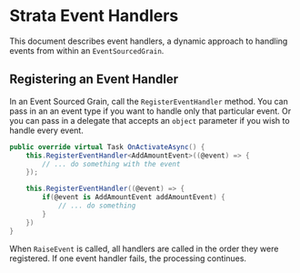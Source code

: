 # Strata Event Handlers

This document describes event handlers, a dynamic approach to handling events from within an `EventSourcedGrain`.

## Registering an Event Handler

In an Event Sourced Grain, call the `RegisterEventHandler` method. You can pass in an an event type if you want to handle only that particular event. Or you can pass in a delegate that accepts an `object` parameter if you wish to handle every event.

```csharp
public override virtual Task OnActivateAsync() {
    this.RegisterEventHandler<AddAmountEvent>((@event) => {
        // ... do something with the event
    });

    this.RegisterEventHandler((@event) => {
        if(@event is AddAmountEvent addAmountEvent) {
            // ... do something
        }
    })
}
```

When `RaiseEvent` is called, all handlers are called in the order they were registered. If one event handler fails, the processing continues.
